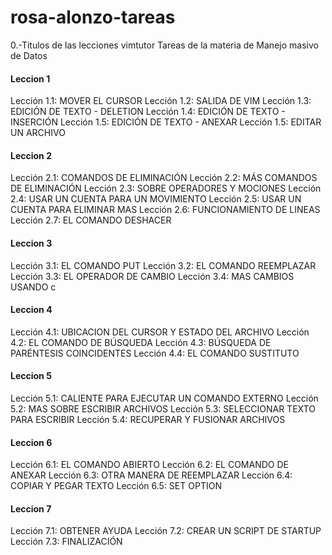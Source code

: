 # rosa-alonzo-tareas
0.-Titulos de las lecciones vimtutor
Tareas de la materia de Manejo masivo de Datos

#### Leccion 1
Lección 1.1: MOVER EL CURSOR
Lección 1.2: SALIDA DE VIM
Lección 1.3: EDICIÓN DE TEXTO - DELETION
Lección 1.4: EDICIÓN DE TEXTO - INSERCIÓN
Lección 1.5: EDICIÓN DE TEXTO - ANEXAR
Lección 1.5: EDITAR UN ARCHIVO
#### Leccion 2
Lección 2.1: COMANDOS DE ELIMINACIÓN
Lección 2.2: MÁS COMANDOS DE ELIMINACIÓN
Lección 2.3: SOBRE OPERADORES Y MOCIONES
Lección 2.4: USAR UN CUENTA PARA UN MOVIMIENTO
Lección 2.5: USAR UN CUENTA PARA ELIMINAR MAS
Lección 2.6: FUNCIONAMIENTO DE LINEAS
Lección 2.7: EL COMANDO DESHACER
#### Leccion 3
Lección 3.1: EL COMANDO PUT
Lección 3.2: EL COMANDO REEMPLAZAR
Lección 3.3: EL OPERADOR DE CAMBIO
Lección 3.4: MAS CAMBIOS USANDO c
#### Leccion 4
Lección 4.1: UBICACION DEL CURSOR Y ESTADO DEL ARCHIVO
Lección 4.2: EL COMANDO DE BÚSQUEDA
Lección 4.3: BÚSQUEDA DE PARÉNTESIS COINCIDENTES
Lección 4.4: EL COMANDO SUSTITUTO
#### Leccion 5
Lección 5.1: CALIENTE PARA EJECUTAR UN COMANDO EXTERNO
Lección 5.2: MAS SOBRE ESCRIBIR ARCHIVOS
Lección 5.3: SELECCIONAR TEXTO PARA ESCRIBIR
Lección 5.4: RECUPERAR Y FUSIONAR ARCHIVOS
#### Leccion 6
Lección 6.1: EL COMANDO ABIERTO
Lección 6.2: EL COMANDO DE ANEXAR
Lección 6.3: OTRA MANERA DE REEMPLAZAR
Lección 6.4: COPIAR Y PEGAR TEXTO
Lección 6.5: SET OPTION
#### Leccion 7
Lección 7.1: OBTENER AYUDA
Lección 7.2: CREAR UN SCRIPT DE STARTUP
Lección 7.3: FINALIZACIÓN
